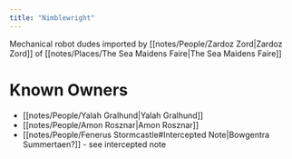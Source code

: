 ```yaml
---
title: "Nimblewright"
---
```

Mechanical robot dudes imported by [[notes/People/Zardoz Zord|Zardoz Zord]] of [[notes/Places/The Sea Maidens Faire|The Sea Maidens Faire]]

# Known Owners
- [[notes/People/Yalah Gralhund|Yalah Gralhund]]
- [[notes/People/Amon Rosznar|Amon Rosznar]]
- [[notes/People/Fenerus Stormcastle#Intercepted Note|Bowgentra Summertaen?]] - see intercepted note


